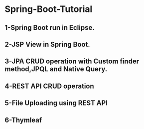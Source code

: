 # Spring-Boot-Tutorial
<h2>1-Spring Boot run in Eclipse.</h2>
<h2>2-JSP View in Spring Boot.</h2>
<h2>3-JPA CRUD operation with Custom finder method,JPQL and Native Query.</h2>
<h2>4-REST API CRUD operation</h2>
<h2>5-File Uploading using REST API</h2>
<h2>6-Thymleaf</h2>
